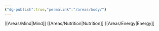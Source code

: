 ```yaml
---
{"dg-publish":true,"permalink":"/areas/body/"}
---
```


[[Areas/Mind\|Mind]]
[[Areas/Nutrition\|Nutrition]]
[[Areas/Energy\|Energy]]
